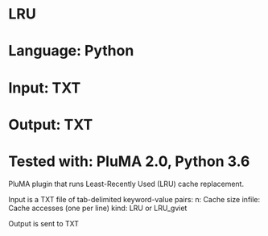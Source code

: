 # LRU
# Language: Python
# Input: TXT
# Output: TXT
# Tested with: PluMA 2.0, Python 3.6

PluMA plugin that runs Least-Recently Used (LRU) cache replacement.

Input is a TXT file of tab-delimited keyword-value pairs:
n: Cache size
infile: Cache accesses (one per line)
kind: LRU or LRU_gviet

Output is sent to TXT
